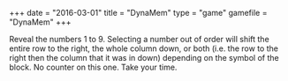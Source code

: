 +++
date = "2016-03-01"
title = "DynaMem"
type = "game"
gamefile = "DynaMem"
+++

Reveal the numbers 1 to 9. Selecting a number out of order will shift the entire row to the right, the whole column down, or both (i.e. the row to the right then the column that it was in down) depending on the symbol of the block. No counter on this one. Take your time.
